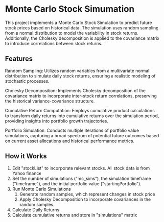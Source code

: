 # Monte Carlo Stock Simumation

This project implements a Monte Carlo Stock Simulation to predict future stock prices based on historical data. The simulation uses random sampling from a normal distribution to model the variability in stock returns. Additionally, the Cholesky decomposition is applied to the covariance matrix to introduce correlations between stock returns.



<h2>Features</h2>

Random Sampling: Utilizes random variables from a multivariate normal distribution to simulate daily stock returns, ensuring a realistic modeling of stochastic processes.

Cholesky Decomposition: Implements Cholesky decomposition of the covariance matrix to incorporate inter-stock return correlations, preserving the historical variance-covariance structure.

Cumulative Return Computation: Employs cumulative product calculations to transform daily returns into cumulative returns over the simulation period, providing insights into portfolio growth trajectories.

Portfolio Simulation: Conducts multiple iterations of portfolio value simulations, capturing a broad spectrum of potential future outcomes based on current asset allocations and historical performance metrics.

<h2>How it Works</h2>

1. Edit "stockList" to incorporate relevant stocks. All stock data is from Yahoo finance
2. Set the number of simulations ("mc_sims"), the simulation timeframe ("timeframe"), and the initial portfolio value ("startingPortfolio").
3. Run Monte Carlo Simulations
   1. Generate random samples, which represent changes in stock price
   2. Apply Cholesky Decomposition to incorporate covariances in the random samples
4. Calculate Daily Returns
5. Calculate cumulative returns and store in "simulations" matrix
